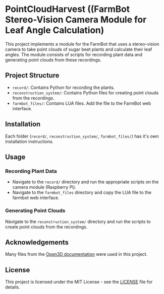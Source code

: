 # PointCloudHarvest ((FarmBot Stereo-Vision Camera Module for Leaf Angle Calculation)

This project implements a module for the FarmBot that uses a stereo-vision camera to take point clouds of sugar beet plants and calculate their leaf angles. The module consists of scripts for recording plant data and generating point clouds from these recordings.

## Project Structure

- `record/`: Contains Python for recording the plants.
- `reconstruction_system/`: Contains Python files for creating point clouds from the recordings.
- `farmbot_files/`: Contains LUA files. Add the file to the FarmBot web interface.

## Installation

Each folder (`record/`, `reconstruction_system/`, `farmbot_files/`) has it's own installation instructions.

## Usage

### Recording Plant Data

- Navigate to the `record/` directory and run the appropriate scripts on the camera module (Raspberry Pi).
- Navigate to the `farmbot_files` directory and copy the LUA file to the farmbot web interface.

### Generating Point Clouds

Navigate to the `reconstruction_system/` directory and run the scripts to create point clouds from the recordings.

## Acknowledgements

Many files from the [Open3D documentation](http://www.open3d.org/docs/release/) were used in this project.

## License

This project is licensed under the MIT License - see the [LICENSE](LICENSE) file for details.
